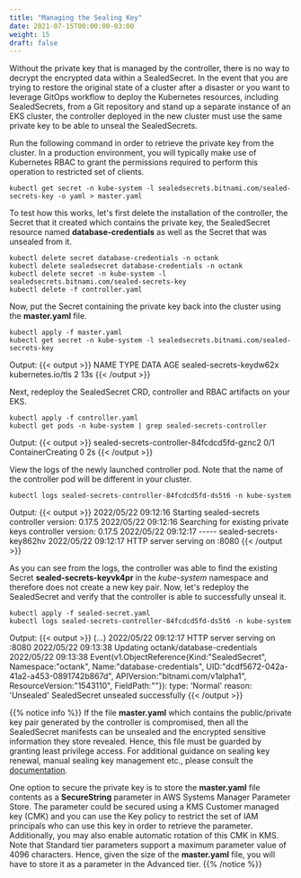 ```yaml
---
title: "Managing the Sealing Key"
date: 2021-07-15T00:00:00-03:00
weight: 15
draft: false
---
```


Without the private key that is managed by the controller, there is no way to decrypt the encrypted data within a SealedSecret. In the event that you are trying to restore the original state of a cluster after a disaster or you want to leverage GitOps workflow to deploy the Kubernetes resources, including SealedSecrets, from a Git repository and stand up a separate instance of an EKS cluster, the controller deployed in the new cluster must use the same private key to be able to unseal the SealedSecrets. 

Run the following command in order to retrieve the private key from the cluster. In a production environment, you will typically make use of Kubernetes RBAC to grant the permissions required to perform this operation to restricted set of clients.
```
kubectl get secret -n kube-system -l sealedsecrets.bitnami.com/sealed-secrets-key -o yaml > master.yaml
```

To test how this works, let's first delete the installation of the controller, the Secret that it created which contains the private key, the SealedSecret resource named **database-credentials** as well as the Secret that was unsealed from it.
```
kubectl delete secret database-credentials -n octank
kubectl delete sealedsecret database-credentials -n octank
kubectl delete secret -n kube-system -l sealedsecrets.bitnami.com/sealed-secrets-key
kubectl delete -f controller.yaml 
```

Now, put the Secret containing the private key back into the cluster using the **master.yaml** file.
```
kubectl apply -f master.yaml 
kubectl get secret -n kube-system -l sealedsecrets.bitnami.com/sealed-secrets-key
```
Output:
{{< output >}}
NAME                      TYPE                DATA   AGE
sealed-secrets-keydw62x   kubernetes.io/tls   2      13s
{{< /output >}}


Next, redeploy the SealedSecret CRD, controller and RBAC artifacts on your EKS.
```
kubectl apply -f controller.yaml
kubectl get pods -n kube-system | grep sealed-secrets-controller
```
Output:
{{< output >}}
sealed-secrets-controller-84fcdcd5fd-gznc2            0/1     ContainerCreating   0          2s
{{< /output >}}

View the logs of the newly launched controller pod. Note that the name of the controller pod will be different in your cluster.
```
kubectl logs sealed-secrets-controller-84fcdcd5fd-ds5t6 -n kube-system
```

Output:
{{< output >}}
2022/05/22 09:12:16 Starting sealed-secrets controller version: 0.17.5
2022/05/22 09:12:16 Searching for existing private keys
controller version: 0.17.5
2022/05/22 09:12:17 ----- sealed-secrets-key862hv
2022/05/22 09:12:17 HTTP server serving on :8080
{{< /output >}}

As you can see from the logs, the controller was able to find the existing Secret **sealed-secrets-keyvk4pr** in the *kube-system* namespace and therefore does not create a new key pair. Now, let's redeploy the SealedSecret and verify that the controller is able to successfully unseal it.
```
kubectl apply -f sealed-secret.yaml 
kubectl logs sealed-secrets-controller-84fcdcd5fd-ds5t6 -n kube-system
```

Output:
{{< output >}}
(...)
2022/05/22 09:12:17 HTTP server serving on :8080
2022/05/22 09:13:38 Updating octank/database-credentials
2022/05/22 09:13:38 Event(v1.ObjectReference{Kind:"SealedSecret", Namespace:"octank", Name:"database-credentials", UID:"dcdf5672-042a-41a2-a453-0891742b867d", APIVersion:"bitnami.com/v1alpha1", ResourceVersion:"1543110", FieldPath:""}): type: 'Normal' reason: 'Unsealed' SealedSecret unsealed successfully
{{< /output >}}

{{% notice info %}}
If the file **master.yaml** which contains the public/private key pair generated by the controller is compromised, then all the SealedSecret manifests can be unsealed and the encrypted sensitive information they store revealed. Hence, this file must be guarded by granting least privilege access. For additional guidance on sealing key renewal, manual sealing key management etc., please consult the [documentation](https://github.com/bitnami-labs/sealed-secrets#secret-rotation).

One option to secure the private key is to store the **master.yaml** file contents as a **SecureString** parameter in AWS Systems Manager Parameter Store. The parameter could be secured using a KMS Customer managed key (CMK) and you can use the Key policy to restrict the set of IAM principals who can use this key in order to retrieve the parameter. Additionally, you may also enable automatic rotation of this CMK in KMS. Note that Standard tier parameters support a maximum parameter value of 4096 characters. Hence, given the size of the **master.yaml** file, you will have to store it as a parameter in the Advanced tier.
{{% /notice %}}
